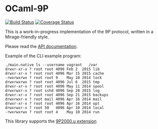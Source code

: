 OCaml-9P
========

[![Build Status](https://travis-ci.org/mirage/ocaml-9p.png?branch=master)](https://travis-ci.org/mirage/ocaml-9p) [![Coverage Status](https://coveralls.io/repos/mirage/ocaml-9p/badge.png?branch=master)](https://coveralls.io/r/mirage/ocaml-9p?branch=master)

This is a work-in-progress implementation of the 9P protocol, written in
a Mirage-friendly style.

Please read the [API documentation](https://mirage.github.io/ocaml-9p).

Example of the CLI example program:
```
./main.native ls --username vagrant   /var
drwxr-xr-x ? root root 4096 Feb 2  2015 lib
drwxr-xr-x ? root root 4096 Mar 15 2015 cache
-rwxrwxrwx ? root root 9    May 10 2014 lock
drwxrwxrwx ? root root 4096 Jul 6  2015 tmp
drwxr-xr-x ? root root 4096 May 11 2014 spool
drwxrwxr-x ? root sshd 4096 Sep 28 2015 log
drwxr-xr-x ? root root 4096 Sep 21 2015 backups
drwxrwxr-x ? root mail 4096 Apr 16 2014 mail
drwxr-xr-x ? root root 4096 Apr 16 2014 opt
drwxrwxr-x ? root 50   4096 Apr 10 2014 local
-rwxrwxrwx ? root root 4    May 10 2014 run
```

This library supports the [9P2000.u extension](http://ericvh.github.io/9p-rfc/rfc9p2000.u.html)
